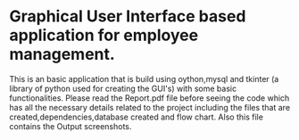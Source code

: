 # Graphical User Interface based application for employee management.
This is an basic application that is build using oython,mysql and tkinter (a library of python used for creating the GUI's) with some basic functionalities.
Please read the Report.pdf file before seeing the code which has all the necessary details related to the project including the files that are created,dependencies,database created and flow chart. Also this file contains the Output screenshots.
